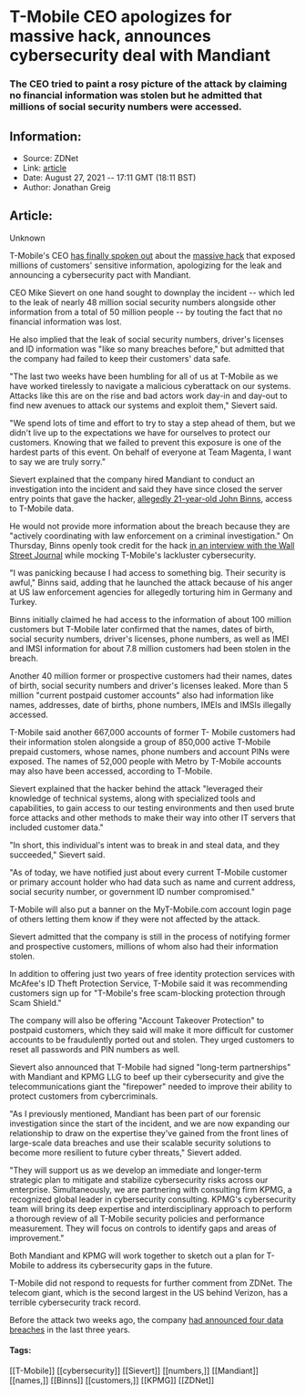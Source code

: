 # T-Mobile CEO apologizes for massive hack, announces cybersecurity deal with Mandiant
### The CEO tried to paint a rosy picture of the attack by claiming no financial information was stolen but he admitted that millions of social security numbers were accessed.

## Information:
+ Source: ZDNet
+ Link: [article](https://www.zdnet.com/article/t-mobile-ceo-apologizes-for-massive-hack-announces-cybersecurity-deal-with-mandiant/)
+ Date: August 27, 2021 -- 17:11 GMT (18:11 BST)
+ Author: Jonathan Greig


## Article:
Unknown

T-Mobile's CEO [has finally spoken out](https://www.t-mobile.com/news/network/cyberattack-against-tmobile-and-our-customers) about the [massive hack](https://www.zdnet.com/article/t-mobile-says-hackers-accessed-user-data-but-wont-confirm-ssn-breach-of-100-million-customers/) that exposed millions of customers' sensitive information, apologizing for the leak and announcing a cybersecurity pact with Mandiant.

CEO Mike Sievert on one hand sought to downplay the incident -- which led to the leak of nearly 48 million social security numbers alongside other information from a total of 50 million people -- by touting the fact that no financial information was lost.

He also implied that the leak of social security numbers, driver's licenses and ID information was "like so many breaches before," but admitted that the company had failed to keep their customers' data safe. 

"The last two weeks have been humbling for all of us at T-Mobile as we have worked tirelessly to navigate a malicious cyberattack on our systems. Attacks like this are on the rise and bad actors work day-in and day-out to find new avenues to attack our systems and exploit them," Sievert said. 

"We spend lots of time and effort to try to stay a step ahead of them, but we didn't live up to the expectations we have for ourselves to protect our customers. Knowing that we failed to prevent this exposure is one of the hardest parts of this event. On behalf of everyone at Team Magenta, I want to say we are truly sorry." 

Sievert explained that the company hired Mandiant to conduct an investigation into the incident and said they have since closed the server entry points that gave the hacker, [allegedly 21-year-old John Binns](https://www.zdnet.com/article/21-year-old-tells-wsj-he-was-behind-massive-t-mobile-hack/), access to T-Mobile data. 

He would not provide more information about the breach because they are "actively coordinating with law enforcement on a criminal investigation." On Thursday, Binns openly took credit for the hack [in an interview with the Wall Street Journal](https://www.wsj.com/articles/t-mobile-hacker-who-stole-data-on-50-million-customers-their-security-is-awful-11629985105) while mocking T-Mobile's lackluster cybersecurity. 






"I was panicking because I had access to something big. Their security is awful," Binns said, adding that he launched the attack because of his anger at US law enforcement agencies for allegedly torturing him in Germany and Turkey. 

Binns initially claimed he had access to the information of about 100 million customers but T-Mobile later confirmed that the names, dates of birth, social security numbers, driver's licenses, phone numbers, as well as IMEI and IMSI information for about 7.8 million customers had been stolen in the breach. 

Another 40 million former or prospective customers had their names, dates of birth, social security numbers and driver's licenses leaked. More than 5 million "current postpaid customer accounts" also had information like names, addresses, date of births, phone numbers, IMEIs and IMSIs illegally accessed. 

T-Mobile said another 667,000 accounts of former T- Mobile customers had their information stolen alongside a group of 850,000 active T-Mobile prepaid customers, whose names, phone numbers and account PINs were exposed. The names of 52,000 people with Metro by T-Mobile accounts may also have been accessed, according to T-Mobile.

Sievert explained that the hacker behind the attack "leveraged their knowledge of technical systems, along with specialized tools and capabilities, to gain access to our testing environments and then used brute force attacks and other methods to make their way into other IT servers that included customer data." 

"In short, this individual's intent was to break in and steal data, and they succeeded," Sievert said.

"As of today, we have notified just about every current T-Mobile customer or primary account holder who had data such as name and current address, social security number, or government ID number compromised."  

T-Mobile will also put a banner on the MyT-Mobile.com account login page of others letting them know if they were not affected by the attack. 

Sievert admitted that the company is still in the process of notifying former and prospective customers, millions of whom also had their information stolen. 

In addition to offering just two years of free identity protection services with McAfee's ID Theft Protection Service, T-Mobile said it was recommending customers sign up for "T-Mobile's free scam-blocking protection through Scam Shield."

The company will also be offering "Account Takeover Protection" to postpaid customers, which they said will make it more difficult for customer accounts to be fraudulently ported out and stolen. They urged customers to reset all passwords and PIN numbers as well. 

Sievert also announced that T-Mobile had signed "long-term partnerships" with Mandiant and KPMG LLG to beef up their cybersecurity and give the telecommunications giant the "firepower" needed to improve their ability to protect customers from cybercriminals. 

"As I previously mentioned, Mandiant has been part of our forensic investigation since the start of the incident, and we are now expanding our relationship to draw on the expertise they've gained from the front lines of large-scale data breaches and use their scalable security solutions to become more resilient to future cyber threats," Sievert added. 

"They will support us as we develop an immediate and longer-term strategic plan to mitigate and stabilize cybersecurity risks across our enterprise. Simultaneously, we are partnering with consulting firm KPMG, a recognized global leader in cybersecurity consulting. KPMG's cybersecurity team will bring its deep expertise and interdisciplinary approach to perform a thorough review of all T-Mobile security policies and performance measurement. They will focus on controls to identify gaps and areas of improvement." 

Both Mandiant and KPMG will work together to sketch out a plan for T-Mobile to address its cybersecurity gaps in the future. 

T-Mobile did not respond to requests for further comment from ZDNet. The telecom giant, which is the second largest in the US behind Verizon, has a terrible cybersecurity track record. 

Before the attack two weeks ago, the company [had announced four data breaches](https://www.zdnet.com/article/t-mobile-discloses-its-fourth-data-breach-in-three-years/) in the last three years. 





#### Tags:
[[T-Mobile]] [[cybersecurity]] [[Sievert]] [[numbers,]] [[Mandiant]] [[names,]] [[Binns]] [[customers,]] [[KPMG]] [[ZDNet]]
